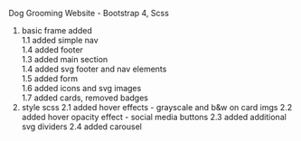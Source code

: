 Dog Grooming Website - Bootstrap 4, Scss

1. basic frame added <br>
   1.1 added simple nav <br>
   1.4 added footer <br>
   1.3 added main section <br>
   1.4 added svg footer and nav elements <br>
   1.5 added form <br>
   1.6 added icons and svg images <br>
   1.7 added cards, removed badges<br>
2. style scss
   2.1 added hover effects - grayscale and b&w on card imgs
   2.2 added hover opacity effect - social media buttons
   2.3 added additional svg dividers
   2.4 added carousel 
